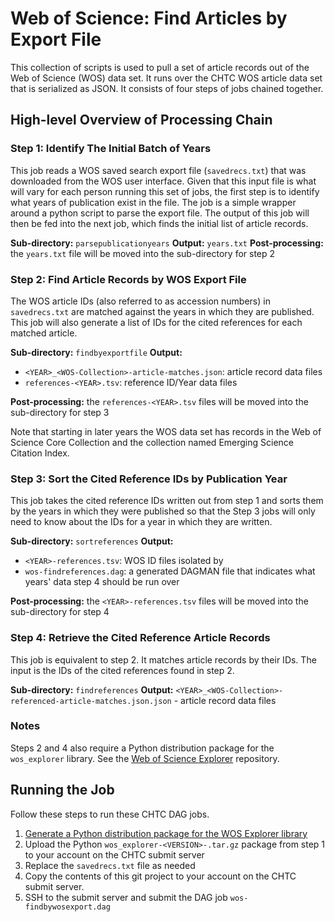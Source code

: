 # Web of Science: Find Articles by Export File

This collection of scripts is used to pull a set of article records out of the Web of Science (WOS) data set. It runs over the CHTC WOS article data set that is serialized as JSON. It consists of four steps of jobs chained together.

## High-level Overview of Processing Chain

### Step 1: Identify The Initial Batch of Years

This job reads a WOS saved search export file (`savedrecs.txt`) that was downloaded from the WOS user interface. Given that this input file is what will vary for each person running this set of jobs, the first step is to identify what years of publication exist in the file. The job is a simple wrapper around a python script to parse the export file. The output of this job will then be fed into the next job, which finds the initial list of article records.

**Sub-directory:** `parsepublicationyears`
**Output:** `years.txt`
**Post-processing:** the `years.txt` file will be moved into the sub-directory for step 2

### Step 2: Find Article Records by WOS Export File

The WOS article IDs (also referred to as accession numbers) in `savedrecs.txt` are matched against the years in which they are published. This job will also generate a list of IDs for the cited references for each matched article.

**Sub-directory:** `findbyexportfile`
**Output:**

* `<YEAR>_<WOS-Collection>-article-matches.json`: article record data files
* `references-<YEAR>.tsv`: reference ID/Year data files

**Post-processing:** the `references-<YEAR>.tsv` files will be moved into the sub-directory for step 3

Note that starting in later years the WOS data set has records in the Web of Science Core Collection and the collection named Emerging Science Citation Index.

### Step 3: Sort the Cited Reference IDs by Publication Year

This job takes the cited reference IDs written out from step 1 and sorts them by the years in which they were published so that the Step 3 jobs will only need to know about the IDs for a year in which they are written.

**Sub-directory:** `sortreferences`
**Output:**

* `<YEAR>-references.tsv`: WOS ID files isolated by <YEAR>
* `wos-findreferences.dag`: a generated DAGMAN file that indicates what years' data step 4 should be run over

**Post-processing:** the `<YEAR>-references.tsv` files will be moved into the sub-directory for step 4

### Step 4: Retrieve the Cited Reference Article Records

This job is equivalent to step 2. It matches article records by their IDs. The input is the IDs of the cited references found in step 2.

**Sub-directory:** `findreferences`
**Output:** `<YEAR>_<WOS-Collection>-referenced-article-matches.json.json` - article record data files

### Notes

Steps 2 and 4 also require a Python distribution package for the `wos_explorer` library. See the [Web of Science Explorer](https://gitlab.library.wisc.edu/ltg/wos-explorer) repository.

## Running the Job

Follow these steps to run these CHTC DAG jobs.

1. [Generate a Python distribution package for the WOS Explorer library](https://gitlab.library.wisc.edu/ltg/chtc-recipes/tree/master/wosexp-pythoncompile)
1. Upload the Python `wos_explorer-<VERSION>-.tar.gz` package from step 1 to your account on the CHTC submit server
1. Replace the `savedrecs.txt` file as needed
1. Copy the contents of this git project to your account on the CHTC submit server.
1. SSH to the submit server and submit the DAG job `wos-findbywosexport.dag`
